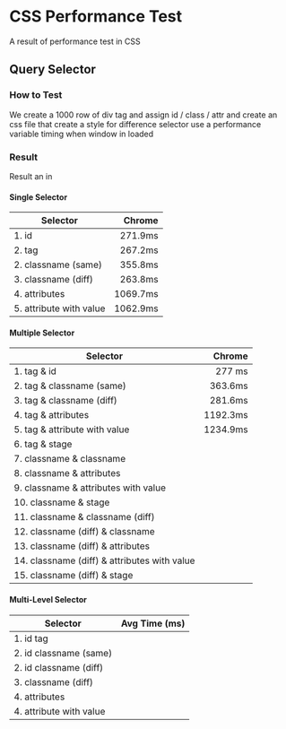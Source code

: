 # CSS Performance Test

A result of performance test in CSS

## Query Selector

### How to Test

We create a 1000 row of div tag and assign id / class / attr
and create an css file that create a style for difference selector
use a performance variable timing when window in loaded

### Result

Result an in

#### Single Selector

| Selector      | Chrome   |
| ------------- |---------:|
| 1. id      		| 271.9ms |
| 2. tag 				| 267.2ms |
| 2. classname (same) 	| 355.8ms |
| 3. classname (diff) 	| 263.8ms |
| 4. attributes	| 1069.7ms |
| 5. attribute with value	| 1062.9ms |

#### Multiple Selector

| Selector      | Chrome  |
| ------------- |-------------:|
| 1. tag & id | 277 ms |
| 2. tag & classname (same)	| 363.6ms |
| 3. tag & classname (diff) | 281.6ms |
| 4. tag & attributes	| 1192.3ms |
| 5. tag & attribute with value	| 1234.9ms |
| 6. tag & stage | |
| 7. classname & classname |  |
| 8. classname & attributes |  |
| 9. classname & attributes with value |  |
| 10. classname & stage |  |
| 11. classname & classname (diff) |  |
| 12. classname (diff) & classname |  |
| 13. classname (diff) & attributes |  |
| 14. classname (diff) & attributes with value |  |
| 15. classname (diff) & stage |  |

#### Multi-Level Selector

| Selector      | Avg Time  (ms)  |
| ------------- |-------------:|
| 1. id tag      		|  |
| 2. id classname (same)				|  |
| 2. id classname (diff) 	| |
| 3. classname (diff) 	| |
| 4. attributes	| |
| 4. attribute with value	| |